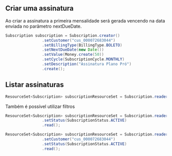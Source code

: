 ## Criar uma assinatura

Ao criar a assinatura a primeira mensalidade será gerada vencendo na data enviada no parâmetro nextDueDate.

```java
Subscription subscription = Subscription.creator()
                .setCustomer("cus_000072683044")
                .setBillingType(BillingType.BOLETO)
                .setNextDueDate(new Date())
                .setValue(Money.create(50))
                .setCycle(SubscriptionCycle.MONTHLY)
                .setDescription("Assinatura Plano Pró")
                .create();
```

## Listar assinaturas
    
```java
ResourceSet<Subscription> subscriptionResourceSet = Subscription.reader().read();
```

Também é possível utilizar filtros

```java
ResourceSet<Subscription> subscriptionResourceSet = Subscription.reader()
                .setStatus(SubscriptionStatus.ACTIVE)
                .read();

ResourceSet<Subscription> subscriptionResourceSet = Subscription.reader()
                .setCustomer("cus_000072683044")
                .setStatus(SubscriptionStatus.ACTIVE)
                .read();
```